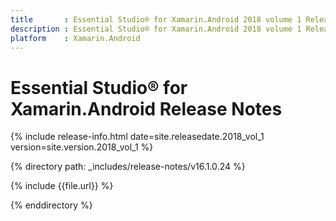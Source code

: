 ```yaml
---
title       : Essential Studio® for Xamarin.Android 2018 volume 1 Release Notes
description : Essential Studio® for Xamarin.Android 2018 volume 1 Release Notes
platform    : Xamarin.Android
---
```


# Essential Studio® for Xamarin.Android Release Notes

{% include release-info.html date=site.releasedate.2018_vol_1 version=site.version.2018_vol_1 %} 

{% directory path: _includes/release-notes/v16.1.0.24 %}

{% include {{file.url}} %}

{% enddirectory %}